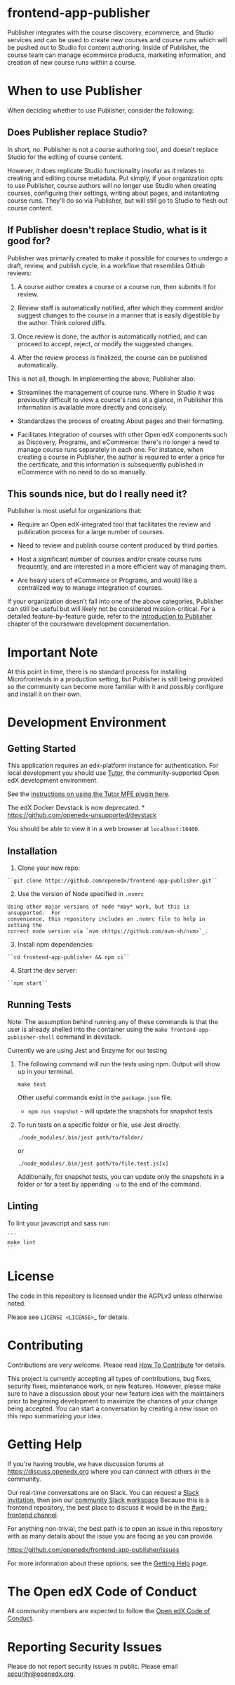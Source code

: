 # frontend-app-publisher

Publisher integrates with the course discovery, ecommerce, and Studio services and can be used to
create new courses and course runs which will be pushed out to Studio for content authoring. Inside
of Publisher, the course team can manage ecommerce products, marketing information, and creation of
new course runs within a course.

# When to use Publisher

When deciding whether to use Publisher, consider the following:

## Does Publisher replace Studio?

In short, no.  Publisher is not a course authoring tool, and doesn't replace Studio for the editing
of course content.

However, it does replicate Studio functionality insofar as it relates to creating and editing course
metadata.  Put simply, if your organization opts to use Publisher, course authors will no longer use
Studio when creating courses, configuring their settings, writing about pages, and instantiating
course runs.  They'll do so via Publisher, but will still go to Studio to flesh out course content.

## If Publisher doesn't replace Studio, what is it good for?

Publisher was primarily created to make it possible for courses to undergo a draft, review, and
publish cycle, in a workflow that resembles Github reviews:

1. A course author creates a course or a course run, then submits it for review.

1. Review staff is automatically notified, after which they comment and/or suggest changes to the
   course in a manner that is easily digestible by the author.  Think colored diffs.

1. Once review is done, the author is automatically notified, and can proceed to accept, reject, or
   modify the suggested changes.

1. After the review process is finalized, the course can be published automatically.

This is not all, though.  In implementing the above, Publisher also:

* Streamlines the management of course runs.  Where in Studio it was previously difficult to view a
    course's runs at a glance, in Publisher this information is available more directly and
    concisely.

* Standardizes the process of creating About pages and their formatting.

* Facilitates integration of courses with other Open edX components such as Discovery, Programs, and
    eCommerce: there's no longer a need to manage course runs separately in each one.  For instance,
    when creating a course in Publisher, the author is required to enter a price for the
    certificate, and this information is subsequently published in eCommerce with no need to do so
    manually.

## This sounds nice, but do I really need it?

Publisher is most useful for organizations that:

* Require an Open edX-integrated tool that facilitates the review and publication process for a
    large number of courses.

* Need to review and publish course content produced by third parties.

* Host a significant number of courses and/or create course runs frequently, and are interested in a
    more efficient way of managing them.

* Are heavy users of eCommerce or Programs, and would like a centralized way to manage integration
    of courses.

If your organization doesn't fall into one of the above categories, Publisher can still be useful
but will likely not be considered mission-critical.  For a detailed feature-by-feature guide, refer
to the [Introduction to Publisher](https://edx.readthedocs.io/projects/edx-partner-course-staff/en/latest/set_up_course/pub_create_ann_course/pub_introduction.html)
chapter of the courseware development documentation.

# Important Note

At this point in time, there is no standard process for installing Microfrontends in a production
setting, but Publisher is still being provided so the community can become more familiar with it and
possibly configure and install it on their own.

# Development Environment

## Getting Started

This application requires an edx-platform instance for authentication. For local development
you should use [Tutor](https://docs.tutor.edly.io/), the community-supported Open edX development environment.

See the [instructions on using the Tutor MFE plugin here](https://github.com/overhangio/tutor-mfe?tab=readme-ov-file#mfe-development).


The edX Docker Devstack is now deprecated.
    * https://github.com/openedx-unsupported/devstack

 You should be able to view it in a web browser at `localhost:18400`.

## Installation 

  1. Clone your new repo:

    ``git clone https://github.com/openedx/frontend-app-publisher.git``

  2. Use the version of Node specified in ``.nvmrc``

    Using other major versions of node *may* work, but this is unsupported.  For
    convenience, this repository includes an .nvmrc file to help in setting the
    correct node version via `nvm <https://github.com/nvm-sh/nvm>`_.

  3. Install npm dependencies:

    ``cd frontend-app-publisher && npm ci``

  4. Start the dev server:

    ``npm start``

## Running Tests

Note: The assumption behind running any of these commands is that the user is
already shelled into the container using the `make frontend-app-publisher-shell`
command in devstack.

Currently we are using Jest and Enzyme for our testing

1. The following command will run the tests using npm. Output will show up in your terminal.

    ```
    make test
    ```

    Other useful commands exist in the `package.json` file.

    * `npm run snapshot` - will update the snapshots for snapshot tests

2. To run tests on a specific folder or file, use Jest directly.

    ```
    ./node_modules/.bin/jest path/to/folder/
    ```
    or
    ```
    ./node_modules/.bin/jest path/to/file.test.js[x]
    ```

    Additionally, for snapshot tests, you can update only the snapshots in a folder or for a test by appending `-u` to the end of the command.

## Linting

To lint your javascript and sass run:

    ```
    make lint
    ```
  License
 =======

The code in this repository is licensed under the AGPLv3 unless otherwise
noted.

Please see `LICENSE <LICENSE>`_ for details.

Contributing
============

Contributions are very welcome.  Please read [How To Contribute](https://docs.openedx.org/en/latest/developers/references/developer_guide/process/index.html) for details.

This project is currently accepting all types of contributions, bug fixes,
security fixes, maintenance work, or new features.  However, please make sure
to have a discussion about your new feature idea with the maintainers prior to
beginning development to maximize the chances of your change being accepted.
You can start a conversation by creating a new issue on this repo summarizing
your idea.

Getting Help
===========

If you're having trouble, we have discussion forums at
https://discuss.openedx.org where you can connect with others in the community.

Our real-time conversations are on Slack. You can request a [Slack
invitation](https://openedx.org/slack), then join our
[community Slack workspace](https://openedx.slack.com/)  Because this is a
frontend repository, the best place to discuss it would be in the
[#wg-frontend channel](https://openedx.slack.com/archives/C04BM6YC7A6).

For anything non-trivial, the best path is to open an issue in this repository
with as many details about the issue you are facing as you can provide.

https://github.com/openedx/frontend-app-publisher/issues

For more information about these options, see the [Getting Help](https://openedx.org/community/connect) page.


 The Open edX Code of Conduct
============================

All community members are expected to follow the [Open edX Code of Conduct](https://openedx.org/code-of-conduct/).


Reporting Security Issues
=========================

Please do not report security issues in public. Please email security@openedx.org.
